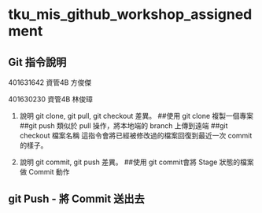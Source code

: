 # tku_mis_github_workshop_assignedment

## Git 指令說明

401631642 資管4B 方俊傑

401630230 資管4B 林俊璋

1. 說明 git clone, git pull, git checkout 差異。
##使用 git clone 複製一個專案
##git push 類似於 pull 操作，將本地端的 branch 上傳到遠端
##git checkout 檔案名稱 這指令會將已經被修改過的檔案回復到最近一次 commit 的樣子。


2. 說明 git commit, git push 差異。
##使用 git commit會將 Stage 狀態的檔案做 Commit 動作
##     git Push - 將 Commit 送出去
